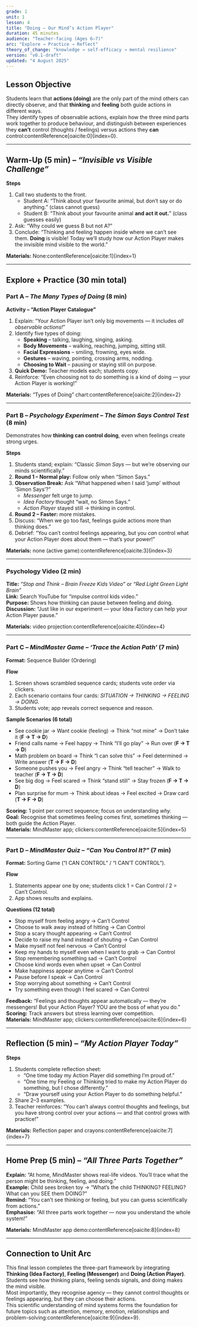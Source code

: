 ```yaml
---
grade: 1
unit: 1
lesson: 4
title: "Doing – Our Mind’s Action Player"
duration: 45 minutes
audience: "Teacher-facing (Ages 6–7)"
arc: "Explore → Practice → Reflect"
theory_of_change: "knowledge → self-efficacy → mental resilience"
version: "v0.1-draft"
updated: "4 August 2025"
---
```


## Lesson Objective
Students learn that **actions (doing)** are the only part of the mind others can directly observe, and that **thinking** and **feeling** both guide actions in different ways.  
They identify types of observable actions, explain how the three mind parts work together to produce behaviour, and distinguish between experiences they **can’t** control (thoughts / feelings) versus actions they **can** control:contentReference[oaicite:0]{index=0}.

---

## Warm-Up (5 min) – *“Invisible vs Visible Challenge”*

**Steps**
1. Call two students to the front.  
   - Student A: “Think about your favourite animal, but don’t say or do anything.” (class cannot guess)  
   - Student B: “Think about your favourite animal **and act it out.**” (class guesses easily)  
2. Ask: “Why could we guess B but not A?”  
3. Conclude: “Thinking and feeling happen inside where we can’t see them. **Doing** is visible! Today we’ll study how our Action Player makes the invisible mind visible to the world.”  

**Materials:** None:contentReference[oaicite:1]{index=1}

---

## Explore + Practice (30 min total)

### Part A – *The Many Types of Doing* (8 min)

**Activity – “Action Player Catalogue”**
1. Explain: “Your Action Player isn’t only big movements — it includes *all observable actions!*”  
2. Identify five types of doing:  
   - **Speaking** – talking, laughing, singing, asking.  
   - **Body Movements** – walking, reaching, jumping, sitting still.  
   - **Facial Expressions** – smiling, frowning, eyes wide.  
   - **Gestures** – waving, pointing, crossing arms, nodding.  
   - **Choosing to Wait** – pausing or staying still on purpose.  
3. **Quick Demo:** Teacher models each; students copy.  
4. Reinforce: “Even choosing not to do something is a kind of doing — your Action Player is working!”  

**Materials:** “Types of Doing” chart:contentReference[oaicite:2]{index=2}

---

### Part B – *Psychology Experiment – The Simon Says Control Test* (8 min)

Demonstrates how **thinking can control doing**, even when feelings create strong urges.

**Steps**
1. Students stand; explain: “Classic *Simon Says* — but we’re observing our minds scientifically.”  
2. **Round 1 – Normal play:** Follow only when “Simon Says.”  
3. **Observation Break:** Ask “What happened when I said ‘jump’ without ‘Simon Says’?”  
   - *Messenger* felt urge to jump.  
   - *Idea Factory* thought “wait, no Simon Says.”  
   - *Action Player* stayed still → thinking in control.  
4. **Round 2 – Faster:** more mistakes.  
5. Discuss: “When we go too fast, feelings guide actions more than thinking does.”  
6. Debrief: “You can’t control feelings appearing, but you *can* control what your Action Player does about them — that’s your power!”  

**Materials:** none (active game):contentReference[oaicite:3]{index=3}

---

### Psychology Video (2 min)

**Title:** *“Stop and Think – Brain Freeze Kids Video”* or *“Red Light Green Light Brain”*  
**Link:** Search YouTube for “impulse control kids video.”  
**Purpose:** Shows how thinking can pause between feeling and doing.  
**Discussion:** “Just like in our experiment — your Idea Factory can help your Action Player pause.”  

**Materials:** video projection:contentReference[oaicite:4]{index=4}

---

### Part C – *MindMaster Game – ‘Trace the Action Path’* (7 min)

**Format:** Sequence Builder (Ordering)

**Flow**
1. Screen shows scrambled sequence cards; students vote order via clickers.  
2. Each scenario contains four cards: *SITUATION → THINKING → FEELING → DOING.*  
3. Students vote; app reveals correct sequence and reason.  

**Sample Scenarios (6 total)**  
- See cookie jar → Want cookie (feeling) → Think “not mine” → Don’t take it (**F → T → D**)  
- Friend calls name → Feel happy → Think “I’ll go play” → Run over (**F → T → D**)  
- Math problem on board → Think “I can solve this” → Feel determined → Write answer (**T → F → D**)  
- Someone pushes you → Feel angry → Think “tell teacher” → Walk to teacher (**F → T → D**)  
- See big dog → Feel scared → Think “stand still” → Stay frozen (**F → T → D**)  
- Plan surprise for mum → Think about ideas → Feel excited → Draw card (**T → F → D**)  

**Scoring:** 1 point per correct sequence; focus on understanding *why.*  
**Goal:** Recognise that sometimes feeling comes first, sometimes thinking — both guide the Action Player.  
**Materials:** MindMaster app; clickers:contentReference[oaicite:5]{index=5}

---

### Part D – *MindMaster Quiz – “Can You Control It?”* (7 min)

**Format:** Sorting Game (“I CAN CONTROL” / “I CAN’T CONTROL”).  

**Flow**
1. Statements appear one by one; students click 1 = Can Control / 2 = Can’t Control.  
2. App shows results and explains.  

**Questions (12 total)**  
- Stop myself from feeling angry → Can’t Control  
- Choose to walk away instead of hitting → Can Control  
- Stop a scary thought appearing → Can’t Control  
- Decide to raise my hand instead of shouting → Can Control  
- Make myself not feel nervous → Can’t Control  
- Keep my hands to myself even when I want to grab → Can Control  
- Stop remembering something sad → Can’t Control  
- Choose kind words even when upset → Can Control  
- Make happiness appear anytime → Can’t Control  
- Pause before I speak → Can Control  
- Stop worrying about something → Can’t Control  
- Try something even though I feel scared → Can Control  

**Feedback:** “Feelings and thoughts appear automatically — they’re messengers! But your Action Player? YOU are the boss of what you do.”  
**Scoring:** Track answers but stress learning over competition.  
**Materials:** MindMaster app; clickers:contentReference[oaicite:6]{index=6}

---

## Reflection (5 min) – *“My Action Player Today”*

**Steps**
1. Students complete reflection sheet:  
   - “One time today my Action Player did something I’m proud of.”  
   - “One time my Feeling or Thinking tried to make my Action Player do something, but I chose differently.”  
   - “Draw yourself using your Action Player to do something helpful.”  
2. Share 2–3 examples.  
3. Teacher reinforces: “You can’t always control thoughts and feelings, but you have strong control over your actions — and that control grows with practice!”  

**Materials:** Reflection paper and crayons:contentReference[oaicite:7]{index=7}

---

## Home Prep (5 min) – *“All Three Parts Together”*

**Explain:** “At home, MindMaster shows real-life videos. You’ll trace what the person might be thinking, feeling, and doing.”  
**Example:** Child sees broken toy → “What’s the child THINKING? FEELING? What can you SEE them DOING?”  
**Remind:** “You can’t see thinking or feeling, but you can guess scientifically from actions.”  
**Emphasise:** “All three parts work together — now you understand the whole system!”  

**Materials:** MindMaster app demo:contentReference[oaicite:8]{index=8}

---

## Connection to Unit Arc
This final lesson completes the three-part framework by integrating **Thinking (Idea Factory)**, **Feeling (Messenger)** and **Doing (Action Player)**.  
Students see how thinking plans, feeling sends signals, and doing makes the mind visible.  
Most importantly, they recognise agency — they cannot control thoughts or feelings appearing, but they can choose their actions.  
This scientific understanding of mind systems forms the foundation for future topics such as attention, memory, emotion, relationships and problem-solving:contentReference[oaicite:9]{index=9}.

